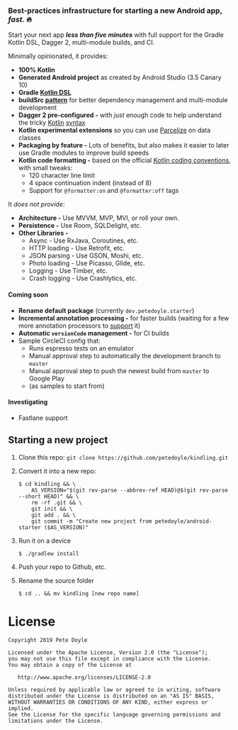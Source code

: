 
### Best-practices infrastructure for starting a new Android app, *fast.* 🔥
Start your next app ***less than five minutes*** with full support for the Gradle Kotlin DSL, Dagger 2, multi-module builds, and CI. 

Minimally opinionated, it provides:

- **100% Kotlin**
- **Generated Android project** as created by Android Studio (3.5 Canary 10)
- **Gradle [Kotlin DSL](https://docs.gradle.org/current/userguide/kotlin_dsl.html)**
- **buildSrc [pattern](https://handstandsam.com/2018/02/11/kotlin-buildsrc-for-better-gradle-dependency-management/)** for better dependency management and multi-module development
- **Dagger 2 pre-configured -** with *just* enough code to help understand the tricky [Kotlin](https://github.com/petedoyle/android-starter/blob/fa07f0b2eb14193732ebec610974c082af81f524/app/src/main/java/dev/petedoyle/starter/features/main/MainModule.kt#L11-L22) [syntax](https://github.com/petedoyle/android-starter/blob/fa07f0b2eb14193732ebec610974c082af81f524/app/src/main/java/dev/petedoyle/starter/features/main/MainActivity.kt#L12-L13)
- **Kotlin experimental extensions** so you can use [Parcelize](https://kotlinlang.org/docs/tutorials/android-plugin.html#parcelable) on data classes
- **Packaging by feature -** Lots of benefits, but also makes it easier to later use Gradle modules to improve build speeds
- **Kotlin code formatting -** based on the official [Kotlin coding conventions](https://kotlinlang.org/docs/reference/coding-conventions.html), with small tweaks:
     - 120 character line limit
     - 4 space continuation indent (instead of 8)
     - Support for `@formatter:on` and `@formatter:off` tags

It *does not provide*:

- **Architecture -** Use MVVM, MVP, MVI, or roll your own.
- **Persistence -** Use Room, SQLDelight, etc.
- **Other Libraries -** 
    - Async - Use RxJava, Coroutines, etc.
    - HTTP loading - Use Retrofit, etc.
    - JSON parsing - Use GSON, Moshi, etc.
    - Photo loading - Use Picasso, Glide, etc.
    - Logging - Use Timber, etc.
    - Crash logging - Use Crashlytics, etc.


#### Coming soon
- **Rename default package** (currently `dev.petedoyle.starter`)
- **Incremental annotation processing -** for faster builds (waiting for a few more annotation processors to [support](https://github.com/gradle/gradle/blob/master/subprojects/docs/src/docs/userguide/java_plugin.adoc#state-of-support-in-popular-annotation-processors) it)
- **Automatic `versionCode` management -** for CI builds
- Sample CircleCI config that:
    - Runs espresso tests on an emulator
    - Manual approval step to automatically the development branch to `master`
    - Manual approval step to push the newest build from `master` to Google Play
    - (as samples to start from)

#### Investigating
- Fastlane support

## Starting a new project
1. Clone this repo: `git clone https://github.com/petedoyle/kindling.git`
2. Convert it into a new repo:

    ```
    $ cd kindling && \
        AS_VERSION="$(git rev-parse --abbrev-ref HEAD)@$(git rev-parse --short HEAD)" && \
        rm -rf .git && \
        git init && \
        git add . && \
        git commit -m "Create new project from petedoyle/android-starter ($AS_VERSION)"
    ```
3. Run it on a device

    ```
    $ ./gradlew install
    ```
3. Push your repo to Github, etc.
4. Rename the source folder
    ```
    $ cd .. && mv kindling [new repo name]
    ```

# License

    Copyright 2019 Pete Doyle

    Licensed under the Apache License, Version 2.0 (the "License");
    you may not use this file except in compliance with the License.
    You may obtain a copy of the License at

       http://www.apache.org/licenses/LICENSE-2.0

    Unless required by applicable law or agreed to in writing, software
    distributed under the License is distributed on an "AS IS" BASIS,
    WITHOUT WARRANTIES OR CONDITIONS OF ANY KIND, either express or implied.
    See the License for the specific language governing permissions and
    limitations under the License.